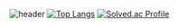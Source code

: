 ![header](https://capsule-render.vercel.app/api?type=waving&color=auto&height=240&section=header&text=DISNOTACAT&fontSize=70)
[![Top Langs](https://github-readme-stats.vercel.app/api/top-langs/?username=DISNOTACAT)](https://github.com/anuraghazra/github-readme-stats)
[![Solved.ac Profile](http://mazassumnida.wtf/api/v2/generate_badge?boj=백준아이디)](https://solved.ac/yyyeon/)
